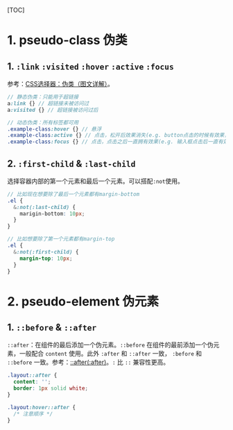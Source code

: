 [TOC]

# 1. pseudo-class 伪类

## 1. `:link` `:visited` `:hover` `:active` `:focus`

参考：[CSS选择器：伪类（图文详解）](https://www.cnblogs.com/qianguyihao/p/8280814.html)。

```scss
// 静态伪类：只能用于超链接
a:link {} // 超链接未被访问过
a:visited {} // 超链接被访问过后

// 动态伪类：所有标签都可用
.example-class:hover {} // 悬浮
.example-class:active {} // 点击，松开后效果消失(e.g. button点击的时候有效果，松开就无)
.example-class:focus {} // 点击，点击之后一直拥有效果(e.g. 输入框点击后一直有效果)
```

## 2. `:first-child` & `:last-child`

​	选择容器内部的第一个元素和最后一个元素。可以搭配`:not`使用。

```scss
// 比如现在想要除了最后一个元素都有margin-bottom
.el {
  &:not(:last-child) {
    marigin-bottom: 10px;
  }
}

// 比如想要除了第一个元素都有margin-top
.el {
  &:not(:first-child) {
    margin-top: 10px;
  }
}
```

# 2. pseudo-element 伪元素

## 1. `::before` & `::after`

​	`::after`：在组件的最后添加一个伪元素。`::before` 在组件的最前添加一个伪元素，一般配合 `content` 使用。此外 `:after` 和 `::after` 一致， `:before` 和 `::before` 一致。参考：[::after(:after)](https://developer.mozilla.org/zh-CN/docs/Web/CSS/::after)。`:` 比 `::` 兼容性更高。

```css
.layout::after {
  content: '';
  border: 1px solid white;
}

.layout:hover::after {
  /* 注意顺序 */
}
```

## 

